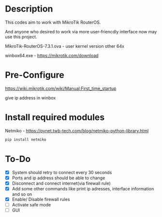 # Description
This codes aim to work with MikroTik RouterOS.

And anyone who desired to work via more user-friencdly interface now may use this project.

MikroTik-RouterOS-7.3.1.ova - user kernel version other 64x

winbox64.exe - https://mikrotik.com/download

# Pre-Configure 
https://wiki.mikrotik.com/wiki/Manual:First_time_startup

give ip address in winbox

# Install required modules
Netmiko - https://pynet.twb-tech.com/blog/netmiko-python-library.html

```cmd
pip install netmiko
```

# To-Do
- [x] System should retry to connect every 30 seconds
- [x] Ports and ip address should be able to change
- [x] Disconnect and connect internet(via firewall rule)
- [x] Add some other commands like print ip adresses, interface information and so on
- [x] Enable/ Disable firewall rules 
- [ ] Activate safe mode
- [ ] GUI